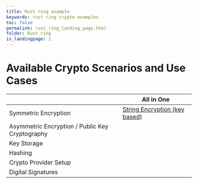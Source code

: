 ```yaml
---
title: Rust ring example
keywords: rust ring crypto examples
toc: false
permalink: rust_ring_landing_page.html
folder: Rust ring
is_landingpage: 1
---
```


# Available Crypto Scenarios and Use Cases

|                                                 | All in One                             |
|-------------------------------------------------|----------------------------------------|
| Symmetric Encryption                            | [String Encryption (key based)](rust_ring_string_encryption_key_based_symmetric.md) |
| Asymmetric Encryption / Public Key Cryptography |                                        |
| Key Storage                                     |                                        |
| Hashing                                         |                                        |
| Crypto Provider Setup                           |                                        |
| Digital Signatures                              |                                        |
